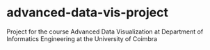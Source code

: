 # advanced-data-vis-project
Project for the course Advanced Data Visualization at Department of Informatics Engineering at the University of Coimbra
